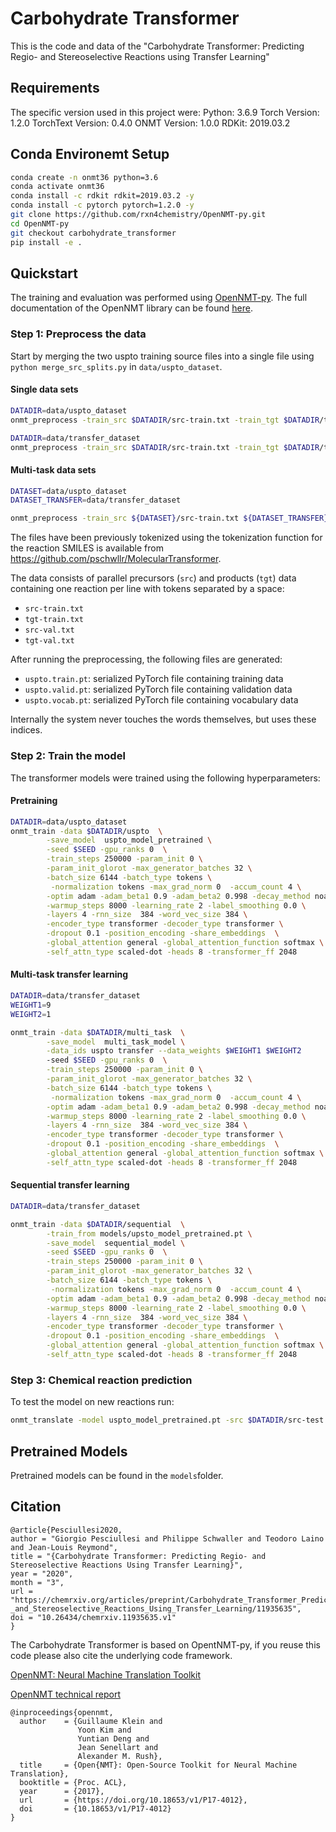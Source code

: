 # Carbohydrate Transformer

This is the code and data of the "Carbohydrate Transformer: Predicting  Regio- and Stereoselective Reactions using Transfer Learning"

## Requirements

The specific version used in this project were:
Python: 3.6.9
Torch Version: 1.2.0
TorchText Version: 0.4.0
ONMT Version: 1.0.0
RDKit: 2019.03.2

## Conda Environemt Setup

```bash
conda create -n onmt36 python=3.6
conda activate onmt36
conda install -c rdkit rdkit=2019.03.2 -y
conda install -c pytorch pytorch=1.2.0 -y
git clone https://github.com/rxn4chemistry/OpenNMT-py.git
cd OpenNMT-py
git checkout carbohydrate_transformer
pip install -e .
```

## Quickstart

The training and evaluation was performed using [OpenNMT-py](https://github.com/OpenNMT/OpenNMT-py).
The full documentation of the OpenNMT library can be found [here](http://opennmt.net/OpenNMT-py/). 


### Step 1: Preprocess the data

Start by merging the two uspto training source files into a single file using `python merge_src_splits.py` in `data/uspto_dataset`.

#### Single data sets
```bash
DATADIR=data/uspto_dataset
onmt_preprocess -train_src $DATADIR/src-train.txt -train_tgt $DATADIR/tgt-train.txt -valid_src $DATADIR/src-valid.txt -valid_tgt $DATADIR/tgt-valid.txt -save_data $DATADIR/uspto -src_seq_length 3000 -tgt_seq_length 3000 -src_vocab_size 3000 -tgt_vocab_size 3000 -share_vocab
```

```bash
DATADIR=data/transfer_dataset
onmt_preprocess -train_src $DATADIR/src-train.txt -train_tgt $DATADIR/tgt-train.txt -valid_src $DATADIR/src-valid.txt -valid_tgt $DATADIR/tgt-valid.txt -save_data $DATADIR/sequential -src_seq_length 3000 -tgt_seq_length 3000 -src_vocab_size 3000 -tgt_vocab_size 3000 -share_vocab
```

#### Multi-task data sets

```bash
DATASET=data/uspto_dataset
DATASET_TRANSFER=data/transfer_dataset

onmt_preprocess -train_src ${DATASET}/src-train.txt ${DATASET_TRANSFER}/src-train.txt -train_tgt ${DATASET}/tgt-train.txt ${DATASET_TRANSFER}/tgt-train.txt -train_ids uspto transfer  -valid_src ${DATASET_TRANSFER}/src-valid.txt -valid_tgt ${DATASET_TRANSFER}/tgt-valid.txt -save_data ${DATASET_TRANSFER}/multi_task -src_seq_length 3000 -tgt_seq_length 3000 -src_vocab_size 3000 -tgt_vocab_size 3000 -share_vocab

```


The files have been previously tokenized using the tokenization function for the reaction SMILES is available from https://github.com/pschwllr/MolecularTransformer.


The data consists of parallel precursors (`src`) and products (`tgt`) data containing one reaction per line with tokens separated by a space:

* `src-train.txt`
* `tgt-train.txt`
* `src-val.txt`
* `tgt-val.txt`


After running the preprocessing, the following files are generated:

* `uspto.train.pt`: serialized PyTorch file containing training data
* `uspto.valid.pt`: serialized PyTorch file containing validation data
* `uspto.vocab.pt`: serialized PyTorch file containing vocabulary data


Internally the system never touches the words themselves, but uses these indices.

### Step 2: Train the model

The transformer models were trained using the following hyperparameters:

#### Pretraining

```bash
DATADIR=data/uspto_dataset
onmt_train -data $DATADIR/uspto  \
        -save_model  uspto_model_pretrained \
        -seed $SEED -gpu_ranks 0  \
        -train_steps 250000 -param_init 0 \
        -param_init_glorot -max_generator_batches 32 \
        -batch_size 6144 -batch_type tokens \
         -normalization tokens -max_grad_norm 0  -accum_count 4 \
        -optim adam -adam_beta1 0.9 -adam_beta2 0.998 -decay_method noam  \
        -warmup_steps 8000 -learning_rate 2 -label_smoothing 0.0 \
        -layers 4 -rnn_size  384 -word_vec_size 384 \
        -encoder_type transformer -decoder_type transformer \
        -dropout 0.1 -position_encoding -share_embeddings  \
        -global_attention general -global_attention_function softmax \
        -self_attn_type scaled-dot -heads 8 -transformer_ff 2048
```

#### Multi-task transfer learning

```bash
DATADIR=data/transfer_dataset
WEIGHT1=9
WEIGHT2=1

onmt_train -data $DATADIR/multi_task  \
        -save_model  multi_task_model \
        -data_ids uspto transfer --data_weights $WEIGHT1 $WEIGHT2
        -seed $SEED -gpu_ranks 0  \
        -train_steps 250000 -param_init 0 \
        -param_init_glorot -max_generator_batches 32 \
        -batch_size 6144 -batch_type tokens \
         -normalization tokens -max_grad_norm 0  -accum_count 4 \
        -optim adam -adam_beta1 0.9 -adam_beta2 0.998 -decay_method noam  \
        -warmup_steps 8000 -learning_rate 2 -label_smoothing 0.0 \
        -layers 4 -rnn_size  384 -word_vec_size 384 \
        -encoder_type transformer -decoder_type transformer \
        -dropout 0.1 -position_encoding -share_embeddings  \
        -global_attention general -global_attention_function softmax \
        -self_attn_type scaled-dot -heads 8 -transformer_ff 2048
```


#### Sequential transfer learning

```bash
DATADIR=data/transfer_dataset

onmt_train -data $DATADIR/sequential  \
        -train_from models/upsto_model_pretrained.pt \
        -save_model  sequential_model \
        -seed $SEED -gpu_ranks 0  \
        -train_steps 250000 -param_init 0 \
        -param_init_glorot -max_generator_batches 32 \
        -batch_size 6144 -batch_type tokens \
         -normalization tokens -max_grad_norm 0  -accum_count 4 \
        -optim adam -adam_beta1 0.9 -adam_beta2 0.998 -decay_method noam  \
        -warmup_steps 8000 -learning_rate 2 -label_smoothing 0.0 \
        -layers 4 -rnn_size  384 -word_vec_size 384 \
        -encoder_type transformer -decoder_type transformer \
        -dropout 0.1 -position_encoding -share_embeddings  \
        -global_attention general -global_attention_function softmax \
        -self_attn_type scaled-dot -heads 8 -transformer_ff 2048
```


### Step 3: Chemical reaction prediction

To test the model on new reactions run:

```bash
onmt_translate -model uspto_model_pretrained.pt -src $DATADIR/src-test.txt -output predictions.txt  -n_best 1 -beam_size 5 -max_length 300 -batch_size 64 
```

## Pretrained Models

Pretrained models can be found in the `models`folder.

## Citation

```
@article{Pesciullesi2020,
author = "Giorgio Pesciullesi and Philippe Schwaller and Teodoro Laino and Jean-Louis Reymond",
title = "{Carbohydrate Transformer: Predicting Regio- and Stereoselective Reactions Using Transfer Learning}",
year = "2020",
month = "3",
url = "https://chemrxiv.org/articles/preprint/Carbohydrate_Transformer_Predicting_Regio-_and_Stereoselective_Reactions_Using_Transfer_Learning/11935635",
doi = "10.26434/chemrxiv.11935635.v1"
}
```


The Carbohydrate Transformer is based on OpentNMT-py, if you reuse this code please also cite the underlying code framework.

[OpenNMT: Neural Machine Translation Toolkit](https://arxiv.org/pdf/1805.11462)

[OpenNMT technical report](https://doi.org/10.18653/v1/P17-4012)

```
@inproceedings{opennmt,
  author    = {Guillaume Klein and
               Yoon Kim and
               Yuntian Deng and
               Jean Senellart and
               Alexander M. Rush},
  title     = {Open{NMT}: Open-Source Toolkit for Neural Machine Translation},
  booktitle = {Proc. ACL},
  year      = {2017},
  url       = {https://doi.org/10.18653/v1/P17-4012},
  doi       = {10.18653/v1/P17-4012}
}
```
